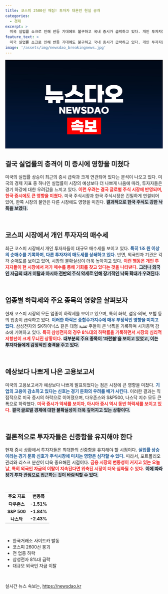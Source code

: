 ```yaml
---
title: 코스피 2500선 깨짐! 투자자 대혼란 현실 공개
categories:
  - 경제
excerpt: >
  미국 실업률 쇼크로 인해 반등 기대에도 불구하고 국내 증시가 급락하고 있다. 개인 투자자는 매수에 나섰지만 외국인과 기관의 대량 매도에 코스피는 4년 만에 사이드카 발동, 삼성전자 등 대형주들이 8% 이상 하락하고 있다.
feature_text: >
  미국 실업률 쇼크로 인해 반등 기대에도 불구하고 국내 증시가 급락하고 있다. 개인 투자자는 매수에 나섰지만 외국인과 기관의 대량 매도에 코스피는 4년 만에 사이드카 발동, 삼성전자 등 대형주들이 8% 이상 하락하고 있다.
image: '/assets/img/newsdao_breakingnews.jpg'
---
```


<p><img src="/assets/img/newsdao_breakingnews.jpg" alt="bookingtag 속보" /></p>

<h2 data-ke-size="size26">결국 실업률의 충격이 미 증시에 영향을 미쳤다</h2>

<p data-ke-size="size16">미국의 실업률 상승이 최근의 증시 급락과 크게 연관되어 있다는 분석이 나오고 있다. 미국의 경제 지표 중 하나인 실업률이 시장의 예상보다 더 나쁘게 나옴에 따라, 투자자들은 경기 하강에 대한 우려감을 느끼고 있다. <b><span style="color: #ee2323;">이런 우려는 결국 글로벌 주식 시장에 반영되며, 한국 증시에도 큰 영향을 미쳤다.</span></b> 미국 주식시장과 한국 주식시장은 긴밀하게 연결되어 있어, 한쪽 시장의 불안은 다른 시장에도 영향을 미친다. <b><span style="background-color: #21538527;">결과적으로 한국 주식도 강한 낙폭을 보였다.</span></b>

<p data-ke-size="size16">&nbsp;</p>

<h2 data-ke-size="size26">코스피 시장에서 개인 투자자의 매수세</h2>

<p data-ke-size="size16">최근 코스피 시장에서 개인 투자자들이 대규모 매수세를 보이고 있다. <b><span style="color: #1a5490;">특히 1조 원 이상의 순매수를 기록하며, 다른 투자자의 매도세를 상쇄하고 있다.</span></b> 반면, 외국인과 기관은 각각 순매도를 보이고 있어, 시장의 불확실성이 더욱 높아지고 있다. <b><span style="color: #ee2323;">이런 행동은 개인 투자자들이 현 시장에서 저가 매수를 통해 기회를 찾고 있다는 것을 나타낸다.</span></b> <b><span style="background-color: #21538527;">그러나 외국인 자금의 대거 이탈과 아시아 전반의 주식 약세로 인해 장기적인 낙폭 확대가 우려된다.</span></b>

<p data-ke-size="size16">&nbsp;</p>

<h2 data-ke-size="size26">업종별 하락세와 주요 종목의 영향을 살펴보자</h2>

<p data-ke-size="size16">현재 코스피 시장의 모든 업종이 하락세를 보이고 있으며, 특히 화학, 섬유·의복, 보험 등의 업종이 급락하고 있다. <b><span style="color: #1a5490;">이러한 하락은 종합주가지수에 매우 부정적인 영향을 미치고 있다.</span></b> 삼성전자와 SK하이닉스 같은 대형 تقنية 주들이 큰 낙폭을 기록하며 시가총액 감소에 기여하고 있다. <b><span style="color: #ee2323;">특히 삼성전자의 경우 8%대의 하락률을 기록하면서 시장의 심리적 저항선이 크게 무너진 상황이다.</span></b> <b><span style="background-color: #21538527;">대부분의 주요 종목이 ‘파란불’을 보이고 있었고, 이는 투자자들에게 감정적인 충격을 주고 있다.</span></b>

<p data-ke-size="size16">&nbsp;</p>

<h2 data-ke-size="size26">예상보다 나쁘게 나온 고용보고서</h2>

<p data-ke-size="size16">미국의 고용보고서가 예상보다 나쁘게 발표되었다는 점은 시장에 큰 영향을 미쳤다. <b><span style="color: #1a5490;">기업의 고용이 감소하고 있다는 신호는 경기 둔화의 우려를 배가 시킨다.</span></b> 이러한 결과는 직접적으로 미국 증시의 하락으로 이어졌으며, 다우존스와 S&P500, 나스닥 지수 모두 큰 폭으로 하락했다. <b><span style="color: #ee2323;">미국 증시가 약세를 보이자, 아시아 증시 역시 동반 하락세를 보이고 있다.</span></b> <b><span style="background-color: #21538527;">결국 글로벌 경제에 대한 불확실성이 더욱 깊어지고 있는 상황이다.</span></b>

<p data-ke-size="size16">&nbsp;</p>

<h2 data-ke-size="size26">결론적으로 투자자들은 신중함을 유지해야 한다</h2>

<p data-ke-size="size16">현재 증시 상황에서 투자자들은 최대한의 신중함을 유지해야 할 시점이다. <b><span style="color: #1a5490;">실업률 상승이라는 경기 둔화 신호가 주식시장에 미치는 영향은 심각할 수 있다.</span></b> 따라서, 포트폴리오 관리와 리스크 분산이 더욱 중요해진 시점이다. <b><span style="color: #ee2323;">금융 시장의 변동성이 커지고 있는 오늘날, 특히 외국인 자금의 이탈이 지속된다면 위축된 시장이 더욱 심화될 수 있다.</span></b> <b><span style="background-color: #21538527;">이에 따라 장기 투자 관점으로 접근하는 것이 바람직할 수 있다.</span></b> 

<p data-ke-size="size16">&nbsp;</p> 

<table style="width: 100%; border-collapse: collapse;">
<tr>
<td style="text-align: center; height: 17px;"><b>주요 지표</b></td>
<td style="text-align: center; height: 17px;"><b>변동폭</b></td>
</tr>
<tr>
<td style="text-align: center; height: 17px;"><b>다우존스</b></td>
<td style="text-align: center; height: 17px;"><b>-1.51%</b></td>
</tr>
<tr>
<td style="text-align: center; height: 17px;"><b>S&P 500</b></td>
<td style="text-align: center; height: 17px;"><b>-1.84%</b></td>
</tr>
<tr>
<td style="text-align: center; height: 17px;"><b>나스닥</b></td>
<td style="text-align: center; height: 17px;"><b>-2.43%</b></td>
</tr>
</table>

<p data-ke-size="size16">&nbsp;</p> 

<ul>
<li>한국거래소 사이드카 발동</li>
<li>코스피 2600선 붕괴</li>
<li>전 업종 하락</li>
<li>삼성전자 8%대 급락</li>
<li>대규모 외국인 자금 이탈</li>
</ul> 

<p data-ke-size="size16">&nbsp;</p>
실시간 뉴스 속보는, <a href="https://newsdao.kr" rel="dofollow">https://newsdao.kr</a>


